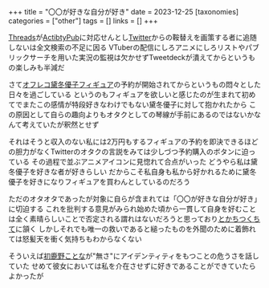 +++
title = "〇〇が好きな自分が好き"
date = 2023-12-25
[taxonomies]
categories = ["other"]
tags = []
links = []
+++

[Threads](https://www.threads.net)が[ActibtyPub](https://www.w3.org/TR/activitypub/)に対応せんとし[Twitter](https://twitter.com)からの鞍替えを画策する者に追随しないは全文検索の不足に因る
VTuberの配信にしろアニメにしろリストやパブリックサーチを用いた実況の監視は欠かせずTweetdeckが潰えてからというもの楽しみも半減だ

さて[オフレコ黛冬優子フィギュア](https://alter-web.jp/products/549/)の予約が開始されてからというもの悶々とした日々を過ごしている
というのもフィギュアを欲しいと感じたのが生まれて初めてでまたこの感情が特段好きなわけでもない黛冬優子に対して抱かれたから
この原因として自らの趣向よりもオタクとしての琴線が手前にあるのではないかなんて考えていたが釈然とせず

それはそうと収入のない私には2万円もするフィギュアの予約を即決できるほどの胆力がなくTwitterのオタクの言説をみては少しづつ予約購入のボタンに迫っている
その過程で並ぶアニメアイコンに見惚れて合点がいった
どうやら私は黛冬優子を好きな者が好きらしい
だからこそ私自身も私から好かれるために黛冬優子を好きになりフィギュアを買わんとしているのだろう

ただのオタオタであったが対象に自らが含まれては「〇〇が好きな自分が好き」に切迫する
これを批判する意見がみられ始めた頃から一貫して自身を好むことは全く素晴らしいことで否定される謂れはないだろうと思っており[とかちつくちて](https://ja.wikipedia.org/wiki/%E3%82%A8%E3%83%BC%E3%82%B8%E3%82%A7%E3%83%B3%E3%83%88%E5%A4%9C%E3%82%92%E5%BE%80%E3%81%8F)に頷く
しかしそれでも唯一の救いであると縋ったものを外聞のために着飾れては怒髪天を衝く気持ちもわからなくない

そういえば[初鹿野ことな](https://www.youtube.com/@hajikano_kotona)が"無さ"にアイデンティティをもつことの危うさを話していた
せめて彼女においては私を介在させずに好きであることができていたらよかったが